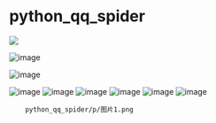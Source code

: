 # python_qq_spider

![](python_qq_spider/p/图片1.png)

![image](http://github.com/horseli/python_qq_spider/raw/master/p/图片2.png)

![image](http://github.com/horseli/python_qq_spider/raw/master/p/图片3.png)

![image](http://github.com/horseli/python_qq_spider/raw/master/p/图片4.png)
![image](http://github.com/horseli/python_qq_spider/raw/master/p/图片5.png)
![image](http://github.com/horseli/python_qq_spider/raw/master/p/图片6.png)
![image](http://github.com/horseli/python_qq_spider/raw/master/p/图片7.png)
![image](http://github.com/horseli/python_qq_spider/raw/master/p/图片8.png)
![image](http://github.com/horseli/python_qq_spider/raw/master/p/图片9.png)

        python_qq_spider/p/图片1.png
      
